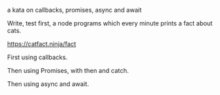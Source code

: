 a kata on callbacks, promises, async and await

Write, test first, a node programs which every minute prints a fact about cats.

  https://catfact.ninja/fact
  
First using callbacks.

Then using Promises, with then and catch.

Then using async and await.



